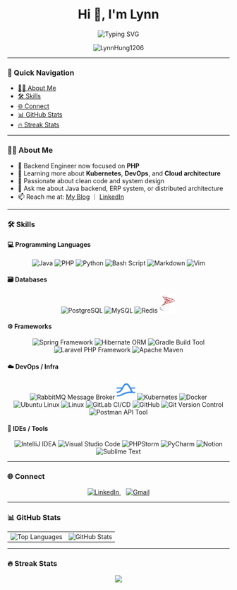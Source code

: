 <h1 align="center">Hi 👋, I'm Lynn</h1>

<p align="center">
  <img src="https://readme-typing-svg.herokuapp.com?font=Fira+Code&duration=3000&pause=1000&center=true&vCenter=true&width=435&lines=Backend+Engineer+from+Taiwan;Love+Cat+and+Money;Crafting+robust+backend+systems+🚀;Always+learning+%26+improving+🧠" alt="Typing SVG" />
</p>

<p align="center">
  <img src="https://komarev.com/ghpvc/?username=LynnHung1206&label=Profile+views&color=0e75b6&style=flat" alt="LynnHung1206" />
</p>

---

### 🧭 Quick Navigation

- [👩‍💻 About Me](#-about-me)
- [🛠️ Skills](#️-skills)
- [🌐 Connect](#-connect)
- [📊 GitHub Stats](#-github-stats)
- [🔥 Streak Stats](#-streak-stats)

---

### 👩‍💻 About Me

- 🔭 Backend Engineer now focused on **PHP**
- 🌱 Learning more about **Kubernetes**, **DevOps**, and **Cloud architecture**
- 🧠 Passionate about clean code and system design
- 💬 Ask me about Java backend, ERP system, or distributed architecture
- 📫 Reach me at: [My Blog](https://lynnhung1206.github.io/) ｜ [LinkedIn](https://www.linkedin.com/in/lynn-hung-40a71a239)

---

### 🛠️ Skills

#### 💻 Programming Languages
<p align="center">
  <img src="https://skillicons.dev/icons?i=java" title="Java" />
  <img src="https://skillicons.dev/icons?i=php" title="PHP" />
  <img src="https://skillicons.dev/icons?i=python" title="Python" />
  <img src="https://skillicons.dev/icons?i=bash" title="Bash Script" />
  <img src="https://skillicons.dev/icons?i=md" title="Markdown" />
  <img src="https://skillicons.dev/icons?i=vim" title="Vim" />
</p>

#### 🗃️ Databases
<p align="center">
  <img src="https://skillicons.dev/icons?i=postgresql" title="PostgreSQL" />
  <img src="https://skillicons.dev/icons?i=mysql" title="MySQL" />
  <img src="https://skillicons.dev/icons?i=redis" title="Redis" />
  <img src="https://raw.githubusercontent.com/LynnHung1206/LynnHung1206/main/assets/SQL-Server-Logo.svg" height="42" title="Microsoft SQL Server" />
</p>

#### ⚙️ Frameworks
<p align="center">
  <img src="https://skillicons.dev/icons?i=spring" title="Spring Framework" />
  <img src="https://skillicons.dev/icons?i=hibernate" title="Hibernate ORM" />
  <img src="https://skillicons.dev/icons?i=gradle" title="Gradle Build Tool" />
  <img src="https://skillicons.dev/icons?i=laravel" title="Laravel PHP Framework" />
  <img src="https://skillicons.dev/icons?i=maven" title="Apache Maven" />
</p>

#### ☁️ DevOps / Infra
<p align="center">
  <img src="https://skillicons.dev/icons?i=rabbitmq" title="RabbitMQ Message Broker" />
  <img src="https://raw.githubusercontent.com/LynnHung1206/LynnHung1206/main/assets/pulsar.png" height="42" title="pulsar" />
  <img src="https://skillicons.dev/icons?i=kubernetes" title="Kubernetes" />
  <img src="https://skillicons.dev/icons?i=docker" title="Docker" />
  <img src="https://skillicons.dev/icons?i=ubuntu" title="Ubuntu Linux" />
  <img src="https://skillicons.dev/icons?i=linux" title="Linux" />
  <img src="https://skillicons.dev/icons?i=gitlab" title="GitLab CI/CD" />
  <img src="https://skillicons.dev/icons?i=github" title="GitHub" />
  <img src="https://skillicons.dev/icons?i=git" title="Git Version Control" />
  <img src="https://skillicons.dev/icons?i=postman" title="Postman API Tool" />
</p>

#### 🧰 IDEs / Tools
<p align="center">
  <img src="https://skillicons.dev/icons?i=idea" title="IntelliJ IDEA" />
  <img src="https://skillicons.dev/icons?i=vscode" title="Visual Studio Code" />
  <img src="https://skillicons.dev/icons?i=phpstorm" title="PHPStorm" />
  <img src="https://skillicons.dev/icons?i=pycharm" title="PyCharm" />
  <img src="https://skillicons.dev/icons?i=notion" title="Notion" />
  <img src="https://skillicons.dev/icons?i=sublime" title="Sublime Text" />
</p>

---

### 🌐 Connect

<p align="center">
  <a href="https://www.linkedin.com/in/lynn-hung-40a71a239" target="_blank">
    <img src="https://skillicons.dev/icons?i=linkedin" title="LinkedIn" />
  </a>
  &nbsp;&nbsp;
  <a href="mailto:lynnhung1206@gmail.com">
    <img src="https://skillicons.dev/icons?i=gmail" title="Gmail" />
  </a>
</p>

---

### 📊 GitHub Stats

<table align="center">
  <tr>
    <td>
      <picture>
        <source media="(prefers-color-scheme: dark)" srcset="https://github-readme-stats.vercel.app/api/top-langs?username=LynnHung1206&layout=donut&langs_count=5&theme=dracula&locale=zh-tw&exclude_repo=LynnHung1206.github.io,IPET,IPET_Spring.ver">
        <img height="300" src="https://github-readme-stats.vercel.app/api/top-langs?username=LynnHung1206&layout=donut&langs_count=7&theme=default&locale=zh-tw&exclude_repo=LynnHung1206.github.io,IPET,IPET_Spring.ver" alt="Top Languages" />
      </picture>
    </td>
    <td>
      <picture>
        <source media="(prefers-color-scheme: dark)" srcset="https://github-readme-stats.vercel.app/api?username=LynnHung1206&show_icons=true&theme=dracula&locale=zh-tw&include_all_commits=true">
        <img height="300" src="https://github-readme-stats.vercel.app/api?username=LynnHung1206&show_icons=true&theme=default&locale=zh-tw&include_all_commits=true" alt="GitHub Stats" />
      </picture>
    </td>
  </tr>
</table>

---

### 🔥 Streak Stats

<p align="center">
  <img src="https://streak-stats.demolab.com?user=LynnHung1206&theme=dracula&hide_border=false&locale=zh-tw" />
</p>
